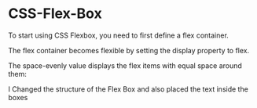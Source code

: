 # CSS-Flex-Box

To start using CSS Flexbox, you need to first define a flex container.

The flex container becomes flexible by setting the display property to flex.

The space-evenly value displays the flex items with equal space around them:

I Changed the structure of the Flex Box and also placed the text inside the boxes
